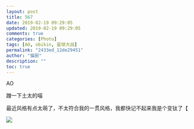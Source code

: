 ```yaml
---
layout: post
title: 567
date: 2019-02-19 09:29:05
updated: 2019-02-19 09:29:05
comments: true
categories: [Photo]
tags: [AO, obikin, 星球大战]
permalink: "2433ed_12de29451"
author: "猫厨"
description: ""
toc: true
---
```


<p>AO</p> 
<p>蹭一下土太的喵</p> 
<p>最近风格有点太萌了，不太符合我的一贯风格，我都快记不起来我是个变钛了【</p>

![](/img/img_cVZNdzJtQk9JV2U5OGdmWEFUaTJsOVExa0pyWUxEeWFCMDZnQ0hNRjNEbDl6MTNMdW9wd0dRPT0.jpg)